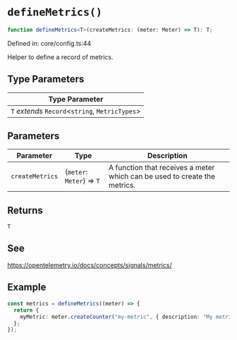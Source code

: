 # `defineMetrics()`

```ts
function defineMetrics<T>(createMetrics: (meter: Meter) => T): T;
```

Defined in: core/config.ts:44

Helper to define a record of metrics.

## Type Parameters

| Type Parameter                                    |
| ------------------------------------------------- |
| `T` _extends_ `Record`\<`string`, `MetricTypes`\> |

## Parameters

| Parameter       | Type                      | Description                                                               |
| --------------- | ------------------------- | ------------------------------------------------------------------------- |
| `createMetrics` | (`meter`: `Meter`) => `T` | A function that receives a meter which can be used to create the metrics. |

## Returns

`T`

## See

https://opentelemetry.io/docs/concepts/signals/metrics/

## Example

```ts
const metrics = defineMetrics((meter) => {
  return {
    myMetric: meter.createCounter("my-metric", { description: "My metric" }),
  };
});
```
